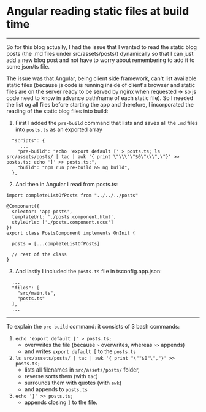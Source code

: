 # Angular reading static files at build time

---

So for this blog actually, I had the issue that I wanted to read the static blog posts
(the .md files under src/assets/posts/) dynamically so that I can just add a new blog post
and not have to worry about remembering to add it to some json/ts file.

The issue was that Angular, being client side framework, can't list available static files (because
js code is running inside of client's browser and static files are on the server ready to be served by nginx when requested 
-> so js code need to know in advance path/name of each static file). 
So I needed the list og all files before starting the app and therefore, I incorporated the reading of the static blog files 
into build:

1. First I added the `pre-build` command that lists and saves all the `.md` files into `posts.ts`
as an exported array
```
  "scripts": {
     ...
    "pre-build": "echo 'export default [' > posts.ts; ls src/assets/posts/ | tac | awk '{ print \"\\\"\"$0\"\\\",\"}' >> posts.ts; echo ']' >> posts.ts;",
    "build": "npm run pre-build && ng build",
  },
```
2. And then in Angular I read from posts.ts:
```
import completeListOfPosts from "../../../posts"

@Component({
  selector: 'app-posts',
  templateUrl: './posts.component.html',
  styleUrls: ['./posts.component.scss']
})
export class PostsComponent implements OnInit {

  posts = [...completeListOfPosts]
  
  // rest of the class
}
```
3. And lastly I included the `posts.ts` file in tsconfig.app.json:
```
  ...
  "files": [
    "src/main.ts",
    "posts.ts"
  ],
  ...
```

---

To explain the `pre-build` command: it consists of 3 bash commands:

1. `echo 'export default [' > posts.ts;` 
   - overwrites the file (because `>` overwrites, whereas `>>` appends) 
   - and writes `export default [` to the `posts.ts`
2. `ls src/assets/posts/ | tac | awk '{ print "\""$0"\","}' >> posts.ts;` 
   - lists all filenames in `src/assets/posts/` folder,
   - reverse sorts them (with `tac`)
   - surrounds them with quotes (with `awk`) 
   - and appends to `posts.ts`
3. `echo ']' >> posts.ts;` 
   - appends closing `]` to the file.


